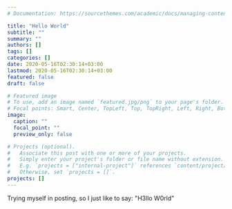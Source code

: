 ```yaml
---
# Documentation: https://sourcethemes.com/academic/docs/managing-content/

title: "Hello World"
subtitle: ""
summary: ""
authors: []
tags: []
categories: []
date: 2020-05-16T02:30:14+03:00
lastmod: 2020-05-16T02:30:14+03:00
featured: false
draft: false

# Featured image
# To use, add an image named `featured.jpg/png` to your page's folder.
# Focal points: Smart, Center, TopLeft, Top, TopRight, Left, Right, BottomLeft, Bottom, BottomRight.
image:
  caption: ""
  focal_point: ""
  preview_only: false

# Projects (optional).
#   Associate this post with one or more of your projects.
#   Simply enter your project's folder or file name without extension.
#   E.g. `projects = ["internal-project"]` references `content/project/deep-learning/index.md`.
#   Otherwise, set `projects = []`.
projects: []
---
```


Trying myself in posting, so I just like to say: "H3llo W0rld"
